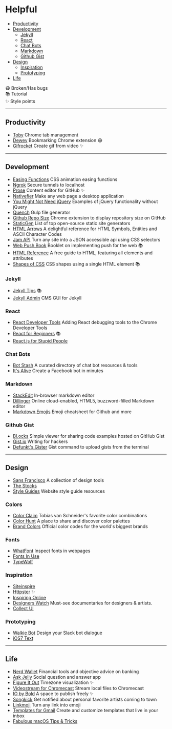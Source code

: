 Helpful
======
- [Productivity](#productivity)
- [Development](#development)
  - [Jekyll](#jekyll)
  - [React](#react)
  - [Chat Bots](#chat-bots)
  - [Markdown](#markdown)
  - [Github Gist](#github-gist)
- [Design](#design)
  - [Inspiration](#inspiration)
  - [Prototyping](#prototyping)
- [Life](#life)

:mask:  Broken/Has bugs  
:books: Tutorial  
:sparkles: Style points

----------

<!-- PRODUCTIVITY -->
## Productivity
- [Toby](https://gettoby.com/) Chrome tab management
- [Dewey](http://deweyapp.io) Bookmarking Chrome extension :mask:
- [Gifrocket](http://gifrocket.com/) Create gif from video :sparkles:

----------

<!-- DEVELOPMENT -->
## Development
- [Easing Functions](http://easings.net/) CSS animation easing functions
- [Ngrok](https://ngrok.com/) Secure tunnels to localhost
- [Prose](http://prose.io/) Content editor for GitHub :sparkles:
- [Nativefier](https://github.com/jiahaog/nativefier) Make any web page a desktop application
- [You Might Not Need jQuery](http://youmightnotneedjquery.com/) Examples of jQuery functionality without jQuery
- [Quench](http://quenchjs.com/) Gulp file generator
- [Github Repo Size](https://github.com/harshjv/github-repo-size) Chrome extension to display repository size on GitHub
- [StaticGen](https://www.staticgen.com/) List of top open-source static site generators
- [HTML Arrows](http://htmlarrows.com/) A delightful reference for HTML Symbols, Entities and ASCII Character Codes
- [Jam API](https://www.jamapi.xyz/) Turn any site into a JSON accessible api using CSS selectors
- [Web Push Book](https://web-push-book.gauntface.com/) Booklet on implementing push for the web :books:
- [HTML Reference](http://htmlreference.io/) A free guide to HTML, featuring all elements and attributes
- [Shapes of CSS](https://css-tricks.com/examples/ShapesOfCSS/) CSS shapes using a single HTML element :books:

### Jekyll
- [Jekyll Tips](http://jekyll.tips/) :books:
- [Jekyll Admin](https://github.com/jekyll/jekyll-admin) CMS GUI for Jekyll

### React
- [React Developer Tools](https://chrome.google.com/webstore/detail/react-developer-tools/fmkadmapgofadopljbjfkapdkoienihi) Adding React debugging tools to the Chrome Developer Tools
- [React for Beginners](https://reactforbeginners.com/) :books:
- [React.js for Stupid People](http://blog.andrewray.me/reactjs-for-stupid-people/)

### Chat Bots
- [Bot Stash](http://botsfloor.com) A curated directory of chat bot resources &amp; tools
- [It's Alive](https://itsalive.io/) Create a Facebook bot in minutes

### Markdown
- [StackEdit](https://stackedit.io) In-browser markdown editor
- [Dillinger](http://dillinger.io/) Online cloud-enabled, HTML5, buzzword-filled Markdown editor
- [Markdown Emojis](http://www.webpagefx.com/tools/emoji-cheat-sheet/) Emoji cheatsheet for Github and more

### Github Gist
- [Bl.ocks](http://bl.ocks.org) Simple viewer for sharing code examples hosted on GitHub Gist
- [Gist.io](http://gist.io) Writing for hackers
- [Defunkt's Gister](http://defunkt.io/gist/) Gist command to upload gists from the terminal

----------

<!-- DESIGN -->
## Design
- [Sans Francisco](http://sansfrancis.co/) A collection of design tools
- [The Stocks](http://thestocks.im/)
- [Style Guides](http://styleguides.io/) Website style guide resources

### Colors
- [Color Claim](http://www.vanschneider.com/colors/) Tobias van Schneider's favorite color combinations
- [Color Hunt](http://colorhunt.co/) A place to share and discover color palettes
- [Brand Colors](https://brandcolors.net/) Official color codes for the world's biggest brands

### Fonts
- [WhatFont](http://www.chengyinliu.com/whatfont.html) Inspect fonts in webpages
- [Fonts In Use](http://fontsinuse.com/)
- [TypeWolf](https://www.typewolf.com/)

### Inspiration
- [Siteinspire](http://siteinspire.com)
- [Httpster](http://httpster.net) :sparkles:
- [Inspiring Online](http://inspiring.online/)
- [Designers Watch](http://designers.watch/) Must-see documentaries for designers &amp; artists.
- [Collect UI](http://collectui.com/)

### Prototyping
- [Walkie Bot](https://walkiebot.co/) Design your Slack bot dialogue
- [iOS7 Text](http://www.ios7text.com/)

----------

<!-- LIFE -->
## Life
- [Nerd Wallet](https://nerdwallet.com) Financial tools and objective advice on banking
- [Ask Jelly](https://askjelly.com) Social question and answer app
- [Figure It Out](http://fioapp.co/) Timezone visualization :sparkles:
- [Videostream for Chromecast](http://getvideostream.com) Stream local files to Chromecast
- [IO by Bold](https://bold.io/) A space to publish freely :sparkles:
- [Songkick](https://www.songkick.com) Get notified about personal favorite artists coming to town
- [Linkmoji](http://www.🍕💩.ws/) Turn any link into emoji
- [Templates for Gmail](http://www.templatesforgmail.com/) Create and customize templates that live in your inbox
- [Fabulous macOS Tips & Tricks](https://blog.sindresorhus.com/macos-tips-tricks-13046cf377f8#.y6jkrubuu)

